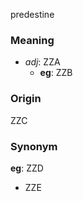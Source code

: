 predestine
### Meaning
+ _adj_: ZZA
    + __eg__: ZZB

### Origin

ZZC

### Synonym

__eg__: ZZD

+ ZZE


